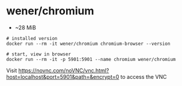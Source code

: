 
# wener/chromium

- ~28 MiB

```
# installed version
docker run --rm -it wener/chromium chromium-browser --version

# start, view in browser
docker run --rm -it -p 5901:5901 --name chromium wener/chromium
```

Visit https://novnc.com/noVNC/vnc.html?host=localhost&port=5901&path=&encrypt=0 to access the VNC

